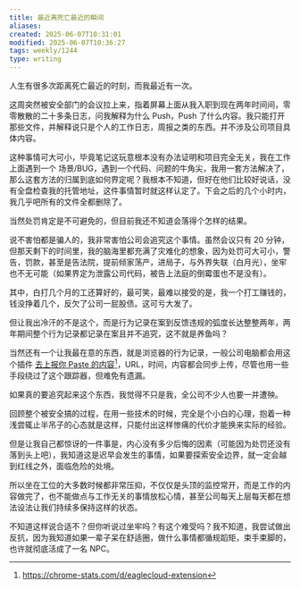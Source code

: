```yaml
---
title: 最近离死亡最近的瞬间
aliases:
created: 2025-06-07T10:31:01
modified: 2025-06-07T10:36:27
tags: weekly/1244
type: writing
---
```


人生有很多次距离死亡最近的时刻，而我最近有一次。

这周突然被安全部门的会议拉上来，指着屏幕上面从我入职到现在两年时间间，零零散散的二十多条日志，问我解释为什么 Push，Push 了什么内容。我只能打开那些文件，并解释说只是个人的工作日志，周报之类的东西。并不涉及公司项目具体内容。

这种事情可大可小，毕竟笔记这玩意根本没有办法证明和项目完全无关，我在工作上面遇到一个 场景/BUG，遇到一个代码、问题的牛角尖，我用一套方法解决了，那么这套方法的归属到底如何界定呢？我根本不知道，但好在他们比较好说话，没有全盘检查我的托管地址，这件事情暂时就这样认定了。下会之后的几个小时内，我几乎吧所有的文件全都删除了。

当然处罚肯定是不可避免的，但目前我还不知道会落得个怎样的结果。

说不害怕都是骗人的，我非常害怕公司会追究这个事情。虽然会议只有 20 分钟，但那天剩下的时间里，我的脑海里都充满了灾难化的想象，因为处罚可大可小，警告，罚款，甚至是告法院，提前倾家荡产，进局子，与外界失联（白月光），坐牢也不无可能（如果界定为泄露公司代码，被告上法庭的倒霉蛋也不是没有）。

其中，白打几个月的工还算好的，最可笑，最难以接受的是，我一个打工赚钱的，钱没挣着几个，反欠了公司一屁股债。这可亏大发了。

但让我出冷汗的不是这个，而是行为记录在案到反馈违规的弧度长达整整两年，两年期间整个行为记录都记录在案且并不追究，这不就是养鱼吗？

当然还有一个让我最在意的东西，就是浏览器的行为记录，一般公司电脑都会用这个插件 [去上报你 Paste 的内容](https://chromewebstore.google.com/detail/afiecjcblhjecgchlpknmdigpccgnjnb)[^firefox-version]，URL，时间，内容都会同步上传，尽管也用一些手段绕过了这个跟踪器，但难免有遗漏。

如果真的要追究起来这个东西，我觉得不只是我，全公司不少人也要一并遭殃。

回顾整个被安全搞的过程，在用一些技术的时候，完全是个小白的心理，抱着一种浅尝辄止半吊子的心态就是这样，只能付出这样惨痛的代价才能换来实际的经验。

但是让我自己都惊讶的一件事是，内心没有多少后悔的因素（可能因为处罚还没有落到头上吧），我知道这是迟早会发生的事情，如果要探索安全边界，就一定会越到红线之外，面临危险的处境。

所以坐在工位的大多数时候都非常压抑，不仅仅是头顶的监控常开，而是工作的内容做完了，也不能做点与工作无关的事情放松心情，甚至公司每天上层每天都在想法设法让我们持续多保持这样的状态。

不知道这样说合适不？但你听说过坐牢吗？有这个难受吗？我不知道，我尝试做出反抗，因为我知道如果一辈子呆在舒适圈，做什么事情都循规蹈矩，束手束脚的，也许就彻底活成了一名 NPC。

[^firefox-version]: https://chrome-stats.com/d/eaglecloud-extension
